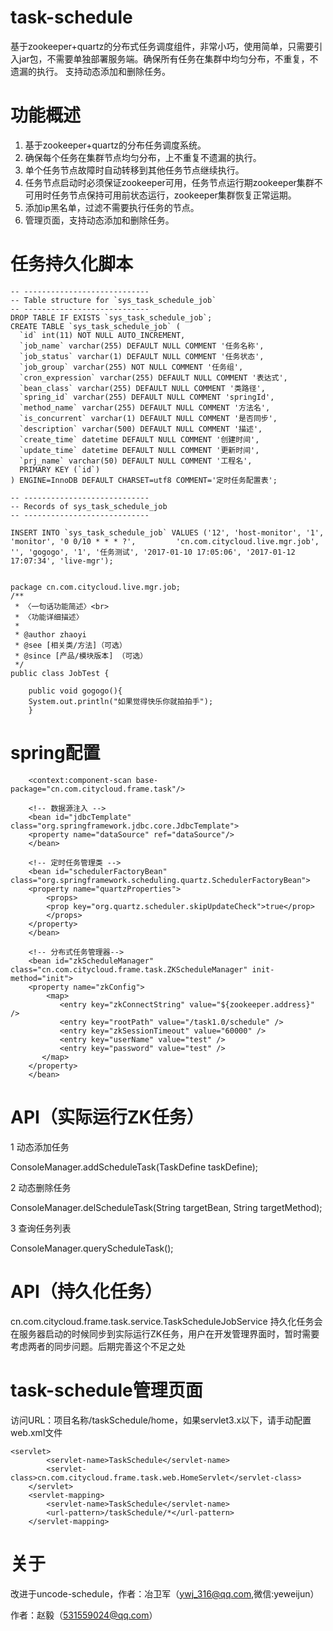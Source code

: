 task-schedule
====================
基于zookeeper+quartz的分布式任务调度组件，非常小巧，使用简单，只需要引入jar包，不需要单独部署服务端。确保所有任务在集群中均匀分布，不重复，不遗漏的执行。
支持动态添加和删除任务。

功能概述
====================
1. 基于zookeeper+quartz的分布任务调度系统。
2. 确保每个任务在集群节点均匀分布，上不重复不遗漏的执行。
3. 单个任务节点故障时自动转移到其他任务节点继续执行。
4. 任务节点启动时必须保证zookeeper可用，任务节点运行期zookeeper集群不可用时任务节点保持可用前状态运行，zookeeper集群恢复正常运期。
5. 添加ip黑名单，过滤不需要执行任务的节点。
6. 管理页面，支持动态添加和删除任务。

任务持久化脚本
====================
	-- ----------------------------
	-- Table structure for `sys_task_schedule_job`
	-- ----------------------------
	DROP TABLE IF EXISTS `sys_task_schedule_job`;
	CREATE TABLE `sys_task_schedule_job` (
	  `id` int(11) NOT NULL AUTO_INCREMENT,
	  `job_name` varchar(255) DEFAULT NULL COMMENT '任务名称',
	  `job_status` varchar(1) DEFAULT NULL COMMENT '任务状态',
	  `job_group` varchar(255) NOT NULL COMMENT '任务组',
	  `cron_expression` varchar(255) DEFAULT NULL COMMENT '表达式',
	  `bean_class` varchar(255) DEFAULT NULL COMMENT '类路径',
	  `spring_id` varchar(255) DEFAULT NULL COMMENT 'springId',
	  `method_name` varchar(255) DEFAULT NULL COMMENT '方法名',
	  `is_concurrent` varchar(1) DEFAULT NULL COMMENT '是否同步',
	  `description` varchar(500) DEFAULT NULL COMMENT '描述',
	  `create_time` datetime DEFAULT NULL COMMENT '创建时间',
	  `update_time` datetime DEFAULT NULL COMMENT '更新时间',
	  `prj_name` varchar(50) DEFAULT NULL COMMENT '工程名',
	  PRIMARY KEY (`id`)
	) ENGINE=InnoDB DEFAULT CHARSET=utf8 COMMENT='定时任务配置表';

	-- ----------------------------
	-- Records of sys_task_schedule_job
	-- ----------------------------

	INSERT INTO `sys_task_schedule_job` VALUES ('12', 'host-monitor', '1', 'monitor', '0 0/10 * * * ?', 		'cn.com.citycloud.live.mgr.job', '', 'gogogo', '1', '任务测试', '2017-01-10 17:05:06', '2017-01-12 17:07:34', 'live-mgr');


	package cn.com.citycloud.live.mgr.job;
	/**
	 * 〈一句话功能简述〉<br> 
	 * 〈功能详细描述〉
	 *
	 * @author zhaoyi
	 * @see [相关类/方法]（可选）
	 * @since [产品/模块版本] （可选）
	 */
	public class JobTest {

	    public void gogogo(){
		System.out.println("如果觉得快乐你就拍拍手");
	    }
		
spring配置
====================
<!-- 扫描路径 -->
	    <context:component-scan base-package="cn.com.citycloud.frame.task"/>

	    <!-- 数据源注入 -->
	    <bean id="jdbcTemplate" class="org.springframework.jdbc.core.JdbcTemplate">
		<property name="dataSource" ref="dataSource"/>
	    </bean>

	    <!-- 定时任务管理类 -->
	    <bean id="schedulerFactoryBean" class="org.springframework.scheduling.quartz.SchedulerFactoryBean">
		<property name="quartzProperties">
		    <props>
			<prop key="org.quartz.scheduler.skipUpdateCheck">true</prop> 
		    </props>
		</property>	
	    </bean>	

	    <!-- 分布式任务管理器-->
	    <bean id="zkScheduleManager" class="cn.com.citycloud.frame.task.ZKScheduleManager" init-method="init">
		<property name="zkConfig">
		    <map>
		       <entry key="zkConnectString" value="${zookeeper.address}" />
		       <entry key="rootPath" value="/task1.0/schedule" />
		       <entry key="zkSessionTimeout" value="60000" />
		       <entry key="userName" value="test" />
		       <entry key="password" value="test" />
		   </map>
		</property>
	    </bean>

API（实际运行ZK任务）
====================
1 动态添加任务

ConsoleManager.addScheduleTask(TaskDefine taskDefine);

2 动态删除任务

ConsoleManager.delScheduleTask(String targetBean, String targetMethod);

3 查询任务列表

ConsoleManager.queryScheduleTask();

API（持久化任务）
====================
cn.com.citycloud.frame.task.service.TaskScheduleJobService
持久化任务会在服务器启动的时候同步到实际运行ZK任务，用户在开发管理界面时，暂时需要考虑两者的同步问题。后期完善这个不足之处

task-schedule管理页面
====================
访问URL：项目名称/taskSchedule/home，如果servlet3.x以下，请手动配置web.xml文件
```
<servlet>
	    <servlet-name>TaskSchedule</servlet-name>
	    <servlet-class>cn.com.citycloud.frame.task.web.HomeServlet</servlet-class>
	</servlet>
	<servlet-mapping>
	    <servlet-name>TaskSchedule</servlet-name>
	    <url-pattern>/taskSchedule/*</url-pattern>
	</servlet-mapping>
```

关于
====================
改进于uncode-schedule，作者：冶卫军（ywj_316@qq.com,微信:yeweijun）

作者：赵毅（531559024@qq.com）
